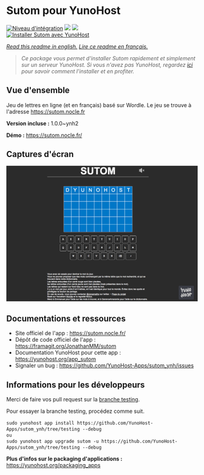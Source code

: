 # Sutom pour YunoHost

[![Niveau d'intégration](https://dash.yunohost.org/integration/sutom.svg)](https://dash.yunohost.org/appci/app/sutom) ![](https://ci-apps.yunohost.org/ci/badges/sutom.status.svg) ![](https://ci-apps.yunohost.org/ci/badges/sutom.maintain.svg)  
[![Installer Sutom avec YunoHost](https://install-app.yunohost.org/install-with-yunohost.svg)](https://install-app.yunohost.org/?app=sutom)

*[Read this readme in english.](./README.md)*
*[Lire ce readme en français.](./README_fr.md)*

> *Ce package vous permet d'installer Sutom rapidement et simplement sur un serveur YunoHost.
Si vous n'avez pas YunoHost, regardez [ici](https://yunohost.org/#/install) pour savoir comment l'installer et en profiter.*

## Vue d'ensemble

Jeu de lettres en ligne (et en français) basé sur Wordle. Le jeu se trouve à l'adresse https://sutom.nocle.fr


**Version incluse :** 1.0.0~ynh2

**Démo :** https://sutom.nocle.fr/

## Captures d'écran

![](./doc/screenshots/screenshot.png)

## Documentations et ressources

* Site officiel de l'app : https://sutom.nocle.fr/
* Dépôt de code officiel de l'app : https://framagit.org/JonathanMM/sutom
* Documentation YunoHost pour cette app : https://yunohost.org/app_sutom
* Signaler un bug : https://github.com/YunoHost-Apps/sutom_ynh/issues

## Informations pour les développeurs

Merci de faire vos pull request sur la [branche testing](https://github.com/YunoHost-Apps/sutom_ynh/tree/testing).

Pour essayer la branche testing, procédez comme suit.
```
sudo yunohost app install https://github.com/YunoHost-Apps/sutom_ynh/tree/testing --debug
ou
sudo yunohost app upgrade sutom -u https://github.com/YunoHost-Apps/sutom_ynh/tree/testing --debug
```

**Plus d'infos sur le packaging d'applications :** https://yunohost.org/packaging_apps